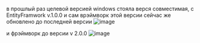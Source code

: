 
в прошлый раз целевой версией windows стояла верся совместимая, с EntityFramwork v.1.0.0 
и сам врэймворк этой версии 
сейчас же обновлено до последней версии 
![image](https://user-images.githubusercontent.com/73268859/174529524-50dbc8d2-2d34-492b-9730-bc1cfbdfc7ca.png)

и фрэймворк до версии v 2.0.0 
![image](https://user-images.githubusercontent.com/73268859/174529584-0036e181-481a-44bc-87df-21e9dc5f98dd.png)
